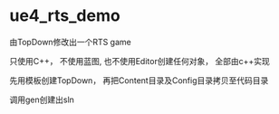 # ue4_rts_demo

由TopDown修改出一个RTS game

只使用C++， 不使用蓝图, 也不使用Editor创建任何对象， 全部由c++实现

先用模板创建TopDown， 再把Content目录及Config目录拷贝至代码目录

调用gen创建出sln